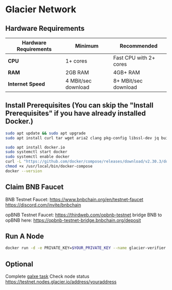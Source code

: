 <script setup>



</script>

# Glacier Network 

## Hardware Requirements
| **Hardware Requirements** | **Minimum**                     | **Recommended**                   |
|----------------------------|----------------------------------|------------------------------------|
| **CPU**                   | 1+ cores                        | Fast CPU with 2+ cores            |
| **RAM**                   | 2GB RAM                         | 4GB+ RAM                          |
| **Internet Speed**        | 4 MBit/sec download             | 8+ MBit/sec download              |

## Install Prerequisites (You can skip the "Install Prerequisites" if you have already installed Docker.)
```bash
sudo apt update && sudo apt upgrade
sudo apt install curl tar wget aria2 clang pkg-config libssl-dev jq build-essential

sudo apt install docker.io
sudo systemctl start docker
sudo systemctl enable docker
curl -L "https://github.com/docker/compose/releases/download/v2.30.3/docker-compose-$(uname -s)-$(uname -m)" -o /usr/local/bin/docker-compose
chmod +x /usr/local/bin/docker-compose
docker --version
```
## Claim BNB Faucet 
BNB Testnet Faucet:
https://www.bnbchain.org/en/testnet-faucet
https://discord.com/invite/bnbchain

opBNB Testnet Faucet:
https://thirdweb.com/opbnb-testnet
bridge BNB to opBNB here: https://opbnb-testnet-bridge.bnbchain.org/deposit

## Run A Node
```bash
docker run -d -e PRIVATE_KEY=$YOUR_PRIVATE_KEY --name glacier-verifier docker.io/glaciernetwork/glacier-verifier:v0.0.2
```

## Optional
Complete [galxe task](https://app.galxe.com/quest/glacierlabs/GChNBtVG6A) 
Check node status https://testnet.nodes.glacier.io/address/youraddress
